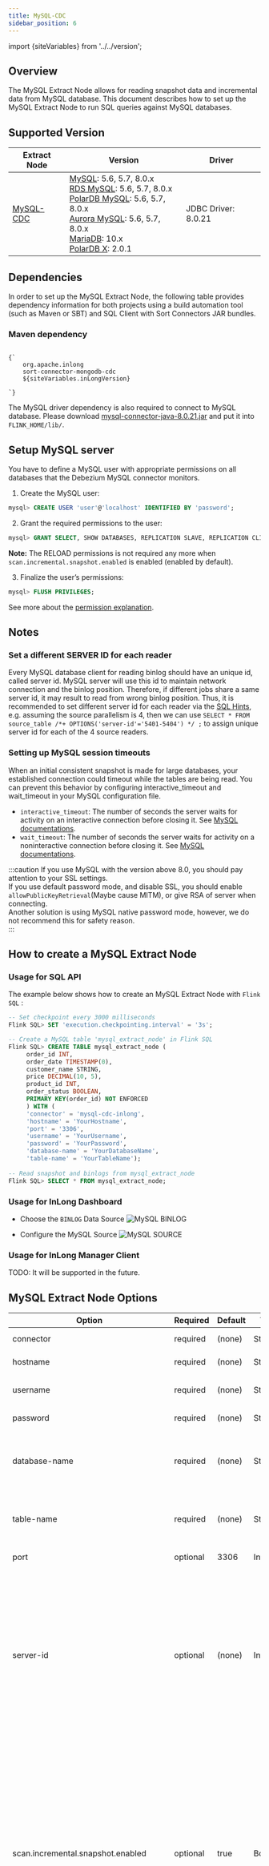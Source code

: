```yaml
---
title: MySQL-CDC
sidebar_position: 6
---
```


import {siteVariables} from '../../version';

## Overview

The MySQL Extract Node allows for reading snapshot data and incremental data from MySQL database. This document describes how to set up the MySQL Extract Node to run SQL queries against MySQL databases.

## Supported Version
| Extract Node                | Version                                                                                                                                                                                                                                                                                                                                                                                                | Driver                  |
|-----------------------------|--------------------------------------------------------------------------------------------------------------------------------------------------------------------------------------------------------------------------------------------------------------------------------------------------------------------------------------------------------------------------------------------------------|-------------------------|
| [MySQL-CDC](./mysql-cdc.md) | [MySQL](https://dev.mysql.com/doc): 5.6, 5.7, 8.0.x <br/> [RDS MySQL](https://www.aliyun.com/product/rds/mysql): 5.6, 5.7, 8.0.x <br/> [PolarDB MySQL](https://www.aliyun.com/product/polardb): 5.6, 5.7, 8.0.x <br/> [Aurora MySQL](https://aws.amazon.com/cn/rds/aurora): 5.6, 5.7, 8.0.x <br/> [MariaDB](https://mariadb.org): 10.x <br/> [PolarDB X](https://github.com/polardb/polardbx-sql): 2.0.1 | JDBC Driver: 8.0.21     |

## Dependencies

In order to set up the MySQL Extract Node, the following table provides dependency information for both projects using a build automation tool (such as Maven or SBT) and SQL Client with Sort Connectors JAR bundles.

### Maven dependency

<pre><code parentName="pre">
{`<dependency>
    <groupId>org.apache.inlong</groupId>
    <artifactId>sort-connector-mongodb-cdc</artifactId>
    <version>${siteVariables.inLongVersion}</version>
</dependency>
`}
</code></pre>


The MySQL driver dependency is also required to connect to MySQL database. Please download [mysql-connector-java-8.0.21.jar](https://repo1.maven.org/maven2/mysql/mysql-connector-java/8.0.21/mysql-connector-java-8.0.21.jar) and put it into `FLINK_HOME/lib/`.

## Setup MySQL server

You have to define a MySQL user with appropriate permissions on all databases that the Debezium MySQL connector monitors.

1. Create the MySQL user:

```sql
mysql> CREATE USER 'user'@'localhost' IDENTIFIED BY 'password';
```

2. Grant the required permissions to the user:

```sql
mysql> GRANT SELECT, SHOW DATABASES, REPLICATION SLAVE, REPLICATION CLIENT ON *.* TO 'user' IDENTIFIED BY 'password';
```
**Note:** The RELOAD permissions is not required any more when `scan.incremental.snapshot.enabled` is enabled (enabled by default).

3. Finalize the user’s permissions:

```sql
mysql> FLUSH PRIVILEGES;
```

See more about the [permission explanation](https://debezium.io/documentation/reference/1.5/connectors/mysql.html#mysql-creating-user).

## Notes

### Set a different SERVER ID for each reader

Every MySQL database client for reading binlog should have an unique id, called server id. MySQL server will use this id to maintain network connection and the binlog position. Therefore, if different jobs share a same server id, it may result to read from wrong binlog position.
Thus, it is recommended to set different server id for each reader via the [SQL Hints](https://ci.apache.org/projects/flink/flink-docs-release-1.11/dev/table/sql/hints.html),
e.g.  assuming the source parallelism is 4, then we can use `SELECT * FROM source_table /*+ OPTIONS('server-id'='5401-5404') */ ;` to assign unique server id for each of the 4 source readers.


### Setting up MySQL session timeouts

When an initial consistent snapshot is made for large databases, your established connection could timeout while the tables are being read. You can prevent this behavior by configuring interactive_timeout and wait_timeout in your MySQL configuration file.
- `interactive_timeout`: The number of seconds the server waits for activity on an interactive connection before closing it. See [MySQL documentations](https://dev.mysql.com/doc/refman/8.0/en/server-system-variables.html#sysvar_interactive_timeout).
- `wait_timeout`: The number of seconds the server waits for activity on a noninteractive connection before closing it. See [MySQL documentations](https://dev.mysql.com/doc/refman/8.0/en/server-system-variables.html#sysvar_wait_timeout).

:::caution
If you use MySQL with the version above 8.0, you should pay attention to your SSL settings.  
If you use default password mode, and disable SSL, you should enable `allowPublicKeyRetrieval`(Maybe cause MITM), or give RSA of server when connecting.  
Another solution is using MySQL native password mode, however, we do not recommend this for safety reason.  
:::

## How to create a MySQL Extract Node

### Usage for SQL API

The example below shows how to create an MySQL Extract Node with `Flink SQL` :

```sql
-- Set checkpoint every 3000 milliseconds                       
Flink SQL> SET 'execution.checkpointing.interval' = '3s';   

-- Create a MySQL table 'mysql_extract_node' in Flink SQL
Flink SQL> CREATE TABLE mysql_extract_node (
     order_id INT,
     order_date TIMESTAMP(0),
     customer_name STRING,
     price DECIMAL(10, 5),
     product_id INT,
     order_status BOOLEAN,
     PRIMARY KEY(order_id) NOT ENFORCED
     ) WITH (
     'connector' = 'mysql-cdc-inlong',
     'hostname' = 'YourHostname',
     'port' = '3306',
     'username' = 'YourUsername',
     'password' = 'YourPassword',
     'database-name' = 'YourDatabaseName',
     'table-name' = 'YourTableName');
  
-- Read snapshot and binlogs from mysql_extract_node
Flink SQL> SELECT * FROM mysql_extract_node;
```

### Usage for InLong Dashboard

- Choose the `BINLOG` Data Source
![MySQL BINLOG](img/mysql-binlog.png)

- Configure the MySQL Source
![MySQL SOURCE](img/mysql-source.png)

### Usage for InLong Manager Client

TODO: It will be supported in the future.

## MySQL Extract Node Options

|Option| Required| Default| Type| Description|
| --- | --- | --- | --- | --- |
| connector | required | (none) | String | 	Specify what connector to use, here should be `'mysql-cdc-inlong'`.|
| hostname | required | (none) | String | 	IP address or hostname of the MySQL database server. |
| username | required | (none) | String | 	Name of the MySQL database to use when connecting to the MySQL database server.|
| password | required | (none) | String | 	Password to use when connecting to the MySQL database server.|
| database-name | required | (none) | String | Database name of the MySQL server to monitor. The database-name also supports regular expressions to monitor multiple tables matches the regular expression.|
| table-name | required | (none) | String | 	Table name of the MySQL database to monitor. The table-name also supports regular expressions to monitor multiple tables matches the regular expression.|
| port | optional | 3306 | Integer | 	Integer port number of the MySQL database server.|
| server-id | optional | (none) | Integer | 	A numeric ID or a numeric ID range of this database client, The numeric ID syntax is like '5400', the numeric ID range syntax is like '5400-5408', The numeric ID range syntax is recommended when 'scan.incremental.snapshot.enabled' enabled. Every ID must be unique across all currently-running database processes in the MySQL cluster. This connector joins the MySQL cluster as another server (with this unique ID) so it can read the binlog. By default, a random number is generated between 5400 and 6400, though we recommend setting an explicit value.|
| scan.incremental.snapshot.enabled | optional | true | Boolean | 	Incremental snapshot is a new mechanism to read snapshot of a table. Compared to the old snapshot mechanism,the incremental snapshot has many advantages, including:(1) source can be parallel during snapshot reading, (2) source can perform checkpoints in the chunk granularity during snapshot reading, (3) source doesn't need to acquire global read lock (FLUSH TABLES WITH READ LOCK) before snapshot reading. If you would like the source run in parallel, each parallel reader should have an unique server id, so the 'server-id' must be a range like '5400-6400', and the range must be larger than the parallelism. Please see [Incremental Snapshot Reading](https://ververica.github.io/flink-cdc-connectors/release-2.2/content/connectors/mysql-cdc.html#incremental-snapshot-reading) section for more detailed information.|
| scan.incremental.snapshot.chunk.size | optional | 8096 | Integer | 	The chunk size (number of rows) of table snapshot, captured tables are split into multiple chunks when read the snapshot of table.|
| scan.snapshot.fetch.size | optional | 1024 | Integer | 	The maximum fetch size for per poll when read table snapshot.|
| scan.startup.mode | optional | initial | String | 	Optional startup mode for MySQL CDC consumer, valid enumerations are "initial", "earliest-offset", "latest-offset", "specific-offset" and "timestamp". Please see [Startup Reading Position](#startup-reading-position) section for more detailed information.|
|scan.startup.specific-offset.file |optional |(none) |String |Optional binlog file name used in case of "specific-offset" startup mode |
| scan.startup.specific-offset.pos| optional |>(none) | Long | Optional binlog file position used in case of "specific-offset" startup mode| 
| scan.startup.specific-offset.gtid-set| optional| none) | String | Optional GTID set used in case of "specific-offset" startup mode|
| scan.startup.specific-offset.skip-events |optional | (none) | Long | number of events to skip after the specific starting offset| 
| scan.startup.specific-offset.skip-rows | optional | (none) | Long | Optional number of rows to skip after the specific starting offset|
|server-time-zone |optional |UTC |String |The session time zone in database server, e.g. "Asia/Shanghai".  It controls how the TIMESTAMP type in MYSQL converted to STRING. See more [here](https://debezium.io/documentation/reference/1.5/connectors/mysql.html#mysql-temporal-types").|
| debezium.min.row.count.to.stream.result | optional | 1000 | Integer | During a snapshot operation, the connector will query each included table to produce a read event for all rows in that table. This parameter determines whether the MySQL connection will pull all results for a table into memory (which is fast but requires large amounts of memory), or whether the results will instead be streamed (can be slower, but will work for very large tables). The value specifies the minimum number of rows a table must contain before the connector will stream results, and defaults to 1,000. Set this parameter to '0' to skip all table size checks and always stream all results during a snapshot.|
| connect.timeout | optional | 30s | Duration | The maximum time that the connector should wait after trying to connect to the MySQL database server before timing out.|
| connect.max-retries| optional| 3| Integer| The max retry times that the connector should retry to build MySQL database server connection.|
| connection.pool.size| optional| 20| Integer| The connection pool size.|
| jdbc.properties.* | optional| 20 | String| Option to pass custom JDBC URL properties. User can pass custom properties like 'jdbc.properties.useSSL' = 'false'.|
| heartbeat.interval| optional| 30s| Duration | The interval of sending heartbeat event for tracing the latest available binlog offsets.|
| append-mode | optional | false | Boolean | Whether to support append only, if true the MySQL Extract Node will Convert all upsert streams to append streams to support downstream scenarios where upsert streams are not supported.|
| migrate-all | optional | false | Boolean | Whether it is a full database migration scenario, if it is 'true', MySQL Extract Node will compress the physical fields and other meta fields of the table into 'json'. The special 'data' meta field of the format, currently supports two data formats, if you need data in 'canal json' format, then use the 'data_canal' metadata field, or use the 'data_debezium' metadata field if data in 'debezium json' format is required.|
| row-kinds-filtered| optional| false| Boolean | The specific operation type that needs to be retained, where +U corresponds to the data before the update, -U corresponds to the updated data, and +I corresponds to the data before the update. Inserted data (the existing data is the data of the insert type), -D represents the deleted data, if you want to keep multiple operation types, use & connection. For example +I&-D, the connector will only output the inserted and deleted data, and the updated data will not be output. |
| debezium.* | optional | (none) | String | Pass-through Debezium's properties to Debezium Embedded Engine which is used to capture data changes from MySQL server. For example: `'debezium.snapshot.mode' = 'never'`. See more about the [Debezium's MySQL Connector properties](https://debezium.io/documentation/reference/1.5/connectors/mysql.html#mysql-connector-properties)| 
| inlong.metric.labels | optional | (none) | String | Inlong metric label, format of value is groupId=[groupId]&streamId=[streamId]&nodeId=[nodeId]. |

## Available Metadata

The following format metadata can be exposed as read-only (VIRTUAL) columns in a table definition.

| Key | DataType | Description| 
| ---  | --- | --- | 
| meta.table_name | STRING NOT NULL | Name of the table that contain the row.|
| meta.database_name | STRING NOT NULL | Name of the database that contain the row.|
| meta.op_ts | TIMESTAMP_LTZ(3) NOT NULL | It indicates the time that the change was made in the database. <br/>If the record is read from snapshot of the table instead of the binlog, the value is always 0.|
| meta.op_type | STRING | Type of database operation, such as INSERT/DELETE, etc.|
| meta.data_canal | STRING/BYTES | Data for rows in `canal-json` format only exists when the `migrate-all` option is 'true'.|
| meta.data_debezium | STRING/BYTES | Data for `debezium-json` formatted lines only exists if the `migrate-all` option is 'true'.|
| meta.is_ddl | BOOLEAN | Whether the DDL statement. | meta.ts | TIMESTAMP_LTZ(3) NOT NULL | The current time when the row was received and processed.|
| meta.ts | TIMESTAMP_LTZ(3) NOT NULL | The current time when the row was received and processed. |
| meta.sql_type | MAP | Mapping of sql_type table fields to java data type IDs.|
| meta.mysql_type | MAP | Structure of the table.|
| meta.pk_names | ARRAY | Primay key name of the table.|
| meta.batch_id | BIGINT | Batch id of the Binlog.|
| meta.update_before | ARRAY | Data of the row before update.|

The extended CREATE TABLE example demonstrates the syntax for exposing these metadata fields:

```sql
CREATE TABLE `mysql_extract_node` (
     `id` INT,
     `name` STRING,
     `database_name` string METADATA FROM 'meta.database_name',
     `table_name`    string METADATA FROM 'meta.table_name',
     `op_ts`         timestamp(3) METADATA FROM 'meta.op_ts',
     `op_type` string METADATA FROM 'meta.op_type',
     `batch_id` bigint METADATA FROM 'meta.batch_id',
     `is_ddl` boolean METADATA FROM 'meta.is_ddl',
     `update_before` ARRAY<MAP<STRING, STRING>> METADATA FROM 'meta.update_before',
     `mysql_type` MAP<STRING, STRING> METADATA FROM 'meta.mysql_type',
     `pk_names` ARRAY<STRING> METADATA FROM 'meta.pk_names',
     `data` STRING METADATA FROM 'meta.data_canal',
     `sql_type` MAP<STRING, INT> METADATA FROM 'meta.sql_type',
     `ingestion_ts` TIMESTAMP(3) METADATA FROM 'meta.ts',
     PRIMARY KEY (`id`) NOT ENFORCED
) WITH (
      'connector' = 'mysql-cdc-inlong',
      'hostname' = 'YourHostname',
      'migrate-all' = 'true',
      'port' = '3306',
      'username' = 'YourUsername',
      'password' = 'YourPassword',
      'database-name' = 'YourDatabase',
      'table-name' = 'YourTable',
      'row-kinds-filtered' = '+I'
      );
```

## Data Type Mapping

| MySQL type | Flink SQL type | NOTE |
| --- | --- | --- |
| TINYINT | TINYINT |     |
| SMALLINT<br/>TINYINT UNSIGNED | SMALLINT |     |
| INT<br/>MEDIUMINT<br/>SMALLINT UNSIGNED | INT |     |
| BIGINT<br/>INT UNSIGNED | BIGINT |     |
| BIGINT UNSIGNED | DECIMAL(20, 0) |     |
| REAL<br/>FLOAT | FLOAT |     |
| DOUBLE | DOUBLE |     |
| NUMERIC(p, s)<br/>DECIMAL(p, s)<br/>where p <= 38 | DECIMAL(p, s) |     |
| NUMERIC(p, s)<br/>DECIMAL(p, s)<br/>where 38 < p <= 65 | STRING | The precision for DECIMAL data type is up to 65 in MySQL, but the precision for DECIMAL is limited to 38 in Flink. So if you define a decimal column whose precision is greater than 38, you should map it to STRING to avoid precision loss. |
| BOOLEAN<br/>TINYINT(1)<br/>BIT(1) | BOOLEAN |     |
| DATE | DATE |     |
| TIME [(p)] | TIME [(p)] |     |
| TIMESTAMP [(p)]<br/>DATETIME [(p)] | TIMESTAMP [(p)] |     |
| CHAR(n) | CHAR(n) |     |
| VARCHAR(n) | VARCHAR(n) |     |
| BIT(n) | BINARY(⌈n/8⌉) |     |
| BINARY(n) | BINARY(n) |     |
| VARBINARY(N) | VARBINARY(N) |     |
| TINYTEXT<br/>TEXT<br/>MEDIUMTEXT<br/>LONGTEXT | STRING |     |
| TINYBLOB<br/>BLOB<br/>MEDIUMBLOB<br/>LONGBLOB | BYTES | Currently, for BLOB data type in MySQL, only the blob whose length isn't greater than 2,147,483,647(2 ** 31 - 1) is supported. |
| YEAR | INT |     |
| ENUM | STRING |     |
| JSON | STRING | The JSON data type will be converted into STRING with JSON format in Flink. |
| SET | ARRAY&lt;STRING&gt; | As the SET data type in MySQL is a string object that can have zero or more values, it should always be mapped to an array of string |

## Features

### Multi-database multi-table synchronization

Mysql Extract node supports whole database and multi-table synchronization. After this function is enabled, the Mysql Extract node will compress the physical fields of the table into a special meta field 'data_canal' in the 'canal-json' format, and can also be configured as a metadata field 'data_debezium' in the 'debezium-json' format.

Configuration parameters:

| Parameter | Required | Default Value | Data Type | Description |
|---------------| ---| ---| ---|--------------------- ----------------------------------------|
| migrate-all |optional| false|String| Enable the entire database migration mode, all physical fields are obtained through the data_canal field |
| table-name |optional| false|String| The regular expression of the table to be read, use "\." to separate between database and table, and use "," to separate multiple regular expressions |
| database-name |optional| false|String| The expression of the library to be read, multiple regular expressions are separated by "," |

The CREATE TABLE example demonstrates the function syntax:

```sql
CREATE TABLE `table_1`(
`data` STRING METADATA FROM 'meta.data_canal' VIRTUAL)
WITH (
'inlong.metric.labels' = 'groupId=1&streamId=1&nodeId=1',
'migrate-all' = 'true',
'connector' = 'mysql-cdc-inlong',
'hostname' = 'localhost',
'database-name' = 'test,test01',
'username' = 'root',
'password' = 'inlong',
'table-name' = 'test01\.a{2}[0-9]$, test\.[\s\S]*'
)
````

### Startup Reading Position

The config option `scan.startup.mode` specifies the startup mode for MySQL CDC consumer. The valid enumerations are:

- `initial` (default): Performs an initial snapshot on the monitored database tables upon first startup, and continue to read the latest binlog.
- `earliest-offset`: Skip snapshot phase and start reading binlog events from the earliest accessible binlog offset.
- `latest-offset`: Never to perform snapshot on the monitored database tables upon first startup, just read from
  the end of the binlog which means only have the changes since the connector was started.
- `specific-offset`: Skip snapshot phase and start reading binlog events from a specific offset. The offset could be
  specified with binlog filename and position, or a GTID set if GTID is enabled on server.
- `timestamp`: Skip snapshot phase and start reading binlog events from a specific timestamp.

For example in DataStream API:
```java
MySQLSource.builder()
    .startupOptions(StartupOptions.earliest()) // Start from earliest offset
    .startupOptions(StartupOptions.latest()) // Start from latest offset
    .startupOptions(StartupOptions.specificOffset("mysql-bin.000003", 4L) // Start from binlog file and offset
    .startupOptions(StartupOptions.specificOffset("24DA167-0C0C-11E8-8442-00059A3C7B00:1-19")) // Start from GTID set
    .startupOptions(StartupOptions.timestamp(1667232000000L) // Start from timestamp
    ...
    .build()
```

and with SQL:

```SQL
CREATE TABLE mysql_source (...) WITH (
    'connector' = 'mysql-cdc',
    'scan.startup.mode' = 'earliest-offset', -- Start from earliest offset
    'scan.startup.mode' = 'latest-offset', -- Start from latest offset
    'scan.startup.mode' = 'specific-offset', -- Start from specific offset
    'scan.startup.mode' = 'timestamp', -- Start from timestamp
    'scan.startup.specific-offset.file' = 'mysql-bin.000003', -- Binlog filename under specific offset startup mode
    'scan.startup.specific-offset.pos' = '4', -- Binlog position under specific offset mode
    'scan.startup.specific-offset.gtid-set' = '24DA167-0C0C-11E8-8442-00059A3C7B00:1-19', -- GTID set under specific offset startup mode
    'scan.startup.timestamp-millis' = '1667232000000' -- Timestamp under timestamp startup mode
    ...
)
```

:::caution

- MySQL source will print the current binlog position into logs with INFO level on checkpoint, with the prefix
   "Binlog offset on checkpoint {checkpoint-id}". It could be useful if you want to restart the job from a specific checkpointed position.
- If schema of capturing tables was changed previously, starting with earliest offset, specific offset or timestamp
   could fail as the Debezium reader keeps the current latest table schema internally and earlier records with unmatched schema cannot be correctly parsed.

:::